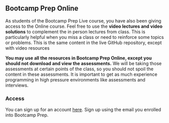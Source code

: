 ## Bootcamp Prep Online

 As students of the Bootcamp Prep Live course, you have also been giving access
 to the Online course. Feel free to use the **video lectures and video solutions** to
 complement the in person lectures from class. This is particularly helpful when you
 miss a class or need to reinforce some topics or problems. This is the same content
 in the live GitHub repository, except with video resources

 **You may use all the resources in Bootcamp Prep Online, except you should not
 download and view the assessments.** We will be taking those assessments at certain
 points of the class, so you should not spoil the content in these assessments. It
 is important to get as much experience programming in high pressure environments
 like assessments and interviews.

### Access

 You can sign up for an account [here][bpo].
 Sign up using the email you enrolled into Bootcamp Prep.

 [bpo]: http://www.aaonline.io/
